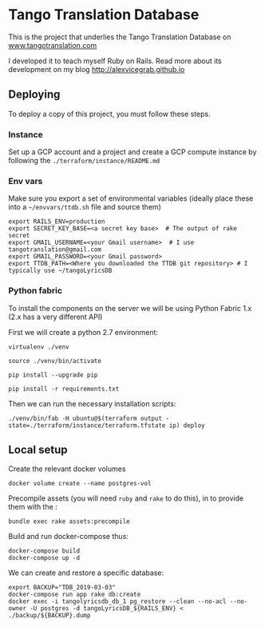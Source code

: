 # Tango Translation Database

This is the project that underlies the Tango Translation Database on www.tangotranslation.com

I developed it to teach myself Ruby on Rails. Read more about its development on my blog http://alexvicegrab.github.io

## Deploying

To deploy a copy of this project, you must follow these steps.

### Instance

Set up a GCP account and a project and create a GCP compute instance by following the `./terraform/instance/README.md`

### Env vars

Make sure you export a set of environmental variables (ideally place these into a `~/envvars/ttdb.sh` file and source them)

    export RAILS_ENV=production
    export SECRET_KEY_BASE=<a secret key base>  # The output of rake secret
    export GMAIL_USERNAME=<your Gmail username>  # I use tangotranslation@gmail.com
    export GMAIL_PASSWORD=<your Gmail password>
    export TTDB_PATH=<Where you downloaded the TTDB git repository> # I typically use ~/tangoLyricsDB

### Python fabric

To install the components on the server we will be using Python Fabric 1.x (2.x has a very different API)

First we will create a python 2.7 environment:

    virtualenv ./venv

    source ./venv/bin/activate

    pip install --upgrade pip

    pip install -r requirements.txt

Then we can run the necessary installation scripts:

    ./venv/bin/fab -H ubuntu@$(terraform output -state=./terraform/instance/terraform.tfstate ip) deploy


## Local setup

Create the relevant docker volumes

    docker volume create --name postgres-vol

Precompile assets (you will need `ruby` and `rake` to do this), in to provide them with the :

    bundle exec rake assets:precompile

Build and run docker-compose thus:

    docker-compose build
    docker-compose up -d

We can create and restore a specific database:
    
    export BACKUP="TDB_2019-03-03"
    docker-compose run app rake db:create
    docker exec -i tangolyricsdb_db_1 pg_restore --clean --no-acl --no-owner -U postgres -d tangoLyricsDB_${RAILS_ENV} < ./backup/${BACKUP}.dump
